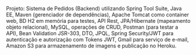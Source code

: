 Projeto: Sistema de Pedidos (Backend) utilizando Spring Tool Suite, Java EE, Maven (gerenciador de dependências), Apache Tomcat como container web, BD H2 em memória para testes, API Rest, JPA/Hibernate (mapeamento objeto relacional), MySQL, operações de CRUD, Postman (para testar a API), Bean Validation JSR-303, DTO, JPQL, Spring Security/JWT para autenticação e autorização com Tokens JWT, Gmail para serviço de e-mail, Amazon S3 para armazenamento de imagens e publicação no Heroku.
